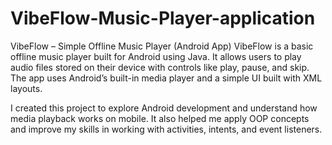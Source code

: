 # VibeFlow-Music-Player-application
VibeFlow – Simple Offline Music Player (Android App)
VibeFlow is a basic offline music player built for Android using Java. It allows users to play audio files stored on their device with controls like play, pause, and skip. The app uses Android’s built-in media player and a simple UI built with XML layouts.

I created this project to explore Android development and understand how media playback works on mobile. It also helped me apply OOP concepts and improve my skills in working with activities, intents, and event listeners.
